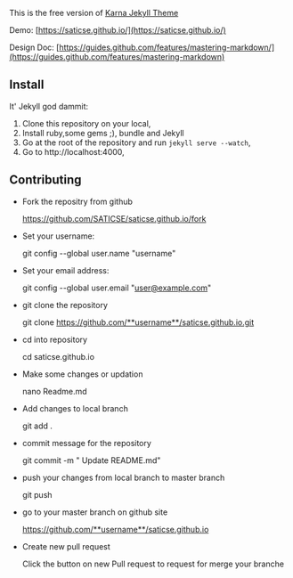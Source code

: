 This is the free version of [Karna Jekyll Theme](http://webjeda.com/karna-full/)

Demo: [https://saticse.github.io/](https://saticse.github.io/)

Design Doc: [https://guides.github.com/features/mastering-markdown/](https://guides.github.com/features/mastering-markdown)

## Install

It' Jekyll god dammit:

1. Clone this repository on your local,
1. Install ruby,some gems ;), bundle and Jekyll
1. Go at the root of the repository and run ```jekyll serve --watch```,
1. Go to http://localhost:4000,



## Contributing

* Fork the repositry from github

  https://github.com/SATICSE/saticse.github.io/fork

* Set your username:

  git config --global user.name "username"
  
* Set your email address:

  git config --global user.email "user@example.com"

* git clone the repository 

  git clone https://github.com/**username**/saticse.github.io.git

* cd into repository

  cd saticse.github.io

* Make some changes or updation

  nano Readme.md

* Add changes to local branch

  git add .

* commit message for the repository

  git commit -m " Update README.md"

* push your changes from local branch to master branch

  git push

* go to your master branch on github site

  https://github.com/**username**/saticse.github.io

* Create new pull request

  Click the button on new Pull request to request for merge your branche
